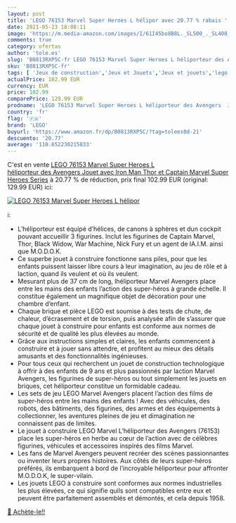 ```yaml
---
layout: post
title: 'LEGO 76153 Marvel Super Heroes L hélipor avec 20.77 % rabais '
date: 2021-05-23 18:08:11
image: 'https://m.media-amazon.com/images/I/61I45bo8B8L._SL500_._SL400_.jpg'
comments: true
category: ofertas
author: 'tole.es'
slug: 'B0813RXP5C-fr LEGO 76153 Marvel Super Heroes L héliporteur des Avengers...'
sku: 'B0813RXP5C-fr'
tags: [ 'Jeux de construction','Jeux et Jouets','Jeux et jouets','lego', ]
actualPrice: 102.99 EUR
currency: EUR
price: 102.99
comparePrice: 129.99 EUR
prodname: 'LEGO 76153 Marvel Super Heroes L héliporteur des Avengers  Jouet avec Iron Man  Thor et Captain Marvel  Super Heroes Series'
country: 'fr'
flag: '🇫🇷'
brand: 'LEGO'
buyurl: 'https://www.amazon.fr/dp/B0813RXP5C/?tag=tolees0d-21'
descuento: '20.77'
average: '110.652230215833'
---
```


C'est en vente [LEGO 76153 Marvel Super Heroes L héliporteur des Avengers  Jouet avec Iron Man  Thor et Captain Marvel  Super Heroes Series](https://www.amazon.fr/dp/B0813RXP5C/?tag=tolees0d-21)  à  20.77 % de réduction, prix final  102.99 EUR (original: 129.99 EUR) ici:

[![LEGO 76153 Marvel Super Heroes L hélipor](https://m.media-amazon.com/images/I/61I45bo8B8L._SL500_._SL400_.jpg)](https://www.amazon.fr/dp/B0813RXP5C/?tag=tolees0d-21)

ℹ️:

- L’héliporteur est équipé d’hélices, de canons à sphères et dun cockpit pouvant accueillir 3 figurines. Inclut les figurines de Captain Marvel, Thor, Black Widow, War Machine, Nick Fury et un agent de lA.I.M. ainsi que M.O.D.O.K.
- Ce superbe jouet à construire fonctionne sans piles, pour que les enfants puissent laisser libre cours à leur imagination, au jeu de rôle et à laction, quand ils veulent et où ils veulent.
- Mesurant plus de 37 cm de long, lhéliporteur Marvel Avengers place entre les mains des enfants l’action des super-héros à grande échelle. Il constitue également un magnifique objet de décoration pour une chambre d’enfant.
- Chaque brique et pièce LEGO est soumise à des tests de chute, de chaleur, d’écrasement et de torsion, puis analysée afin de s’assurer que chaque jouet à construire pour enfants est conforme aux normes de sécurité et de qualité les plus élevées au monde.
- Grâce aux instructions simples et claires, les enfants commencent à construire et à jouer sans attendre, et profitent au mieux des détails amusants et des fonctionnalités ingénieuses.
- Pour tous ceux qui recherchent un jouet de construction technologique à offrir à des enfants de 9 ans et plus passionnés par laction Marvel Avengers, les figurines de super-héros ou tout simplement les jouets en briques, cet héliporteur constitue un formidable cadeau.
- Les sets de jeu LEGO Marvel Avengers placent l’action des films de super-héros entre les mains des enfants ! Avec des véhicules, des robots, des bâtiments, des figurines, des armes et des équipements à collectionner, les aventures pleines de jeu et dimagination ne connaissent pas de limites.
- Le jouet à construire LEGO Marvel L’héliporteur des Avengers (76153) place les super-héros en herbe au cœur de l’action avec de célèbres figurines, véhicules et accessoires inspirés des films Marvel.
- Les fans de Marvel Avengers peuvent recréer des scènes passionnantes ou inventer leurs propres histoires. Aux côtés de leurs super-héros préférés, ils embarquent à bord de l’incroyable héliporteur pour affronter M.O.D.O.K, le super-vilain.
- Les jouets LEGO à construire sont conformes aux normes industrielles les plus élevées, ce qui signifie quils sont compatibles entre eux et peuvent être parfaitement assemblés et démontés, et cela depuis 1958.

[🛒 Achète-le!!](https://www.amazon.fr/dp/B0813RXP5C/?tag=tolees0d-21)
